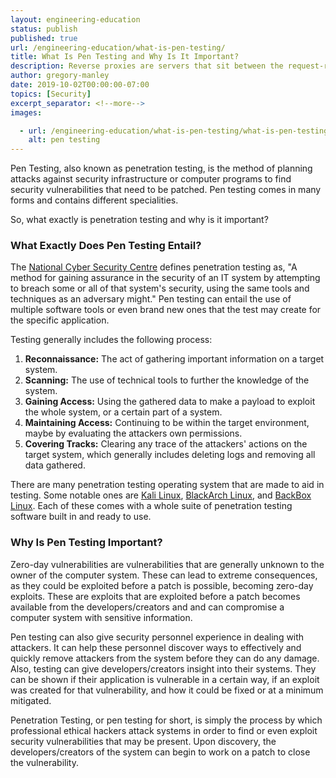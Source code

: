 ```yaml
---
layout: engineering-education
status: publish
published: true
url: /engineering-education/what-is-pen-testing/
title: What Is Pen Testing and Why Is It Important?
description: Reverse proxies are servers that sit between the request-response process that ensure website application requests are redirected to the proper backend server.
author: gregory-manley
date: 2019-10-02T00:00:00-07:00
topics: [Security]
excerpt_separator: <!--more-->
images:

  - url: /engineering-education/what-is-pen-testing/what-is-pen-testing.jpg
    alt: pen testing
---
```

Pen Testing, also known as penetration testing, is the method of planning attacks against security infrastructure or computer programs to find security vulnerabilities that need to be patched. Pen testing comes in many forms and contains different specialities.
<!--more-->

So, what exactly is penetration testing and why is it important?

### What Exactly Does Pen Testing Entail?

The [National Cyber Security Centre](https://www.ncsc.gov.uk/guidance/penetration-testing) defines penetration testing as, "A method for gaining assurance in the security of an IT system by attempting to breach some or all of that system's security, using the same tools and techniques as an adversary might." Pen testing can entail the use of multiple software tools or even brand new ones that the test may create for the specific application.

Testing generally includes the following process:

  1. **Reconnaissance:** The act of gathering important information on a target system.
  2. **Scanning:** The use of technical tools to further the knowledge of the system.
  3. **Gaining Access:** Using the gathered data to make a payload to exploit the whole system, or a certain part of a system.
  4. **Maintaining Access:** Continuing to be within the target environment, maybe by evaluating the attackers own permissions.
  5. **Covering Tracks:** Clearing any trace of the attackers' actions on the target system, which generally includes deleting logs and removing all data gathered.

There are many penetration testing operating system that are made to aid in testing. Some notable ones are [Kali Linux](https://www.kali.org), [BlackArch Linux](https://blackarch.org), and [BackBox Linux](https://www.backbox.org). Each of these comes with a whole suite of penetration testing software built in and ready to use.

### Why Is Pen Testing Important?

Zero-day vulnerabilities are vulnerabilities that are generally unknown to the owner of the computer system. These can lead to extreme consequences, as they could be exploited before a patch is possible, becoming zero-day exploits. These are exploits that are exploited before a patch becomes available from the developers/creators and and can compromise a computer system with sensitive information.

Pen testing can also give security personnel experience in dealing with attackers. It can help these personnel discover ways to effectively and quickly remove attackers from the system before they can do any damage. Also, testing can give developers/creators insight into their systems. They can be shown if their application is vulnerable in a certain way, if an exploit was created for that vulnerability, and how it could be fixed or at a minimum mitigated.

Penetration Testing, or pen testing for short, is simply the process by which professional ethical hackers attack systems in order to find or even exploit security vulnerabilities that may be present. Upon discovery, the developers/creators of the system can begin to work on a patch to close the vulnerability.
